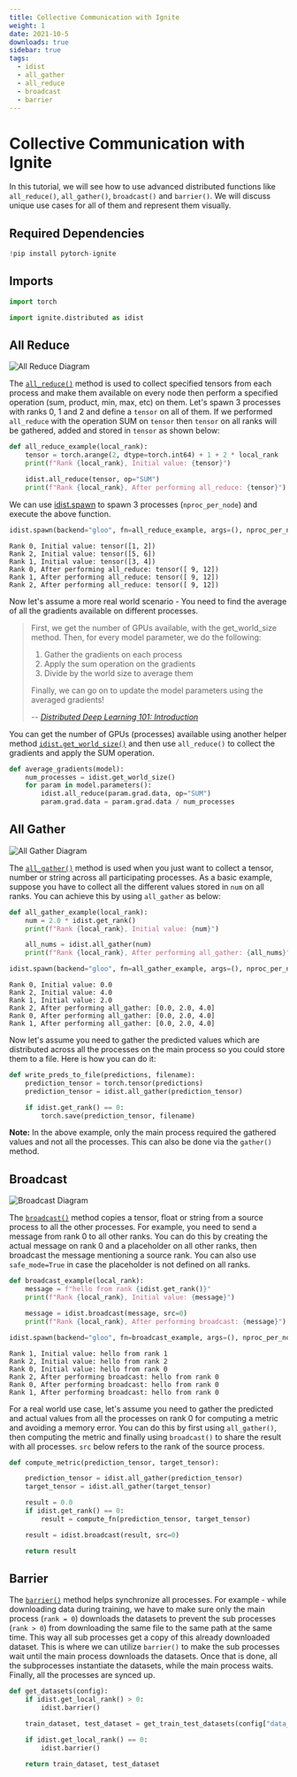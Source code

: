 ```yaml
---
title: Collective Communication with Ignite
weight: 1
date: 2021-10-5
downloads: true
sidebar: true
tags:
  - idist
  - all_gather
  - all_reduce
  - broadcast
  - barrier
---
```


# Collective Communication with Ignite

In this tutorial, we will see how to use advanced distributed functions like `all_reduce()`, `all_gather()`, `broadcast()` and `barrier()`. We will discuss unique use cases for all of them and represent them visually.

<!--more-->

## Required Dependencies


```python
!pip install pytorch-ignite
```

## Imports


```python
import torch

import ignite.distributed as idist
```

## All Reduce

![All Reduce Diagram](https://github.com/pytorch-ignite/examples/blob/main/tutorials/assets/all-reduce.png?raw=1)

The [`all_reduce()`](https://pytorch.org/ignite/distributed.html#ignite.distributed.utils.all_reduce) method is used to collect specified tensors from each process and make them available on every node then perform a specified operation (sum, product, min, max, etc) on them. Let's spawn 3 processes with ranks 0, 1 and 2 and define a `tensor` on all of them. If we performed `all_reduce` with the operation SUM on `tensor` then `tensor` on all ranks will be gathered, added and stored in `tensor` as shown below:


```python
def all_reduce_example(local_rank):
    tensor = torch.arange(2, dtype=torch.int64) + 1 + 2 * local_rank
    print(f"Rank {local_rank}, Initial value: {tensor}")

    idist.all_reduce(tensor, op="SUM")
    print(f"Rank {local_rank}, After performing all_reduce: {tensor}")
```

We can use [idist.spawn](https://pytorch.org/ignite/distributed.html#ignite.distributed.utils.spawn) to spawn 3 processes (`nproc_per_node`) and execute the above function.


```python
idist.spawn(backend="gloo", fn=all_reduce_example, args=(), nproc_per_node=3)
```

    Rank 0, Initial value: tensor([1, 2])
    Rank 2, Initial value: tensor([5, 6])
    Rank 1, Initial value: tensor([3, 4])
    Rank 0, After performing all_reduce: tensor([ 9, 12])
    Rank 1, After performing all_reduce: tensor([ 9, 12])
    Rank 2, After performing all_reduce: tensor([ 9, 12])


Now let's assume a more real world scenario - You need to find the average of all the gradients available on different processes. 

> First, we get the number of GPUs available, with the get_world_size method. Then, for every model parameter, we do the following:
>
>    1. Gather the gradients on each process
>    2. Apply the sum operation on the gradients
>    3. Divide by the world size to average them
>
> Finally, we can go on to update the model parameters using the averaged gradients!
>
> -- <cite>[Distributed Deep Learning 101: Introduction](https://towardsdatascience.com/distributed-deep-learning-101-introduction-ebfc1bcd59d9)</cite>

You can get the number of GPUs (processes) available using another helper method [`idist.get_world_size()`](https://pytorch.org/ignite/distributed.html#ignite.distributed.utils.get_world_size) and then use `all_reduce()` to collect the gradients and apply the SUM operation.


```python
def average_gradients(model):
    num_processes = idist.get_world_size()
    for param in model.parameters():
        idist.all_reduce(param.grad.data, op="SUM")
        param.grad.data = param.grad.data / num_processes
```

## All Gather

![All Gather Diagram](https://github.com/pytorch-ignite/examples/blob/main/tutorials/assets/all-gather.png?raw=1)

The [`all_gather()`](https://pytorch.org/ignite/distributed.html#ignite.distributed.utils.all_gather) method is used when you just want to collect a tensor, number or string across all participating processes. As a basic example, suppose you have to collect all the different values stored in `num` on all ranks. You can achieve this by using `all_gather` as below:


```python
def all_gather_example(local_rank):
    num = 2.0 * idist.get_rank()
    print(f"Rank {local_rank}, Initial value: {num}")

    all_nums = idist.all_gather(num)
    print(f"Rank {local_rank}, After performing all_gather: {all_nums}")
```


```python
idist.spawn(backend="gloo", fn=all_gather_example, args=(), nproc_per_node=3)
```

    Rank 0, Initial value: 0.0
    Rank 2, Initial value: 4.0
    Rank 1, Initial value: 2.0
    Rank 2, After performing all_gather: [0.0, 2.0, 4.0]
    Rank 0, After performing all_gather: [0.0, 2.0, 4.0]
    Rank 1, After performing all_gather: [0.0, 2.0, 4.0]


Now let's assume you need to gather the predicted values which are distributed across all the processes on the main process so you could store them to a file. Here is how you can do it: 


```python
def write_preds_to_file(predictions, filename):
    prediction_tensor = torch.tensor(predictions)
    prediction_tensor = idist.all_gather(prediction_tensor)

    if idist.get_rank() == 0:
        torch.save(prediction_tensor, filename)
```

**Note:** In the above example, only the main process required the gathered values and not all the processes. This can also be done via the `gather()` method.

## Broadcast

![Broadcast Diagram](https://github.com/pytorch-ignite/examples/blob/main/tutorials/assets/broadcast.png?raw=1)

The [`broadcast()`](https://pytorch.org/ignite/distributed.html#ignite.distributed.utils.broadcast) method copies a tensor, float or string from a source process to all the other processes. For example, you need to send a message from rank 0 to all other ranks. You can do this by creating the actual message on rank 0 and a placeholder on all other ranks, then broadcast the message mentioning a source rank. You can also use `safe_mode=True` in case the placeholder is not defined on all ranks. 


```python
def broadcast_example(local_rank):
    message = f"hello from rank {idist.get_rank()}"
    print(f"Rank {local_rank}, Initial value: {message}")

    message = idist.broadcast(message, src=0)
    print(f"Rank {local_rank}, After performing broadcast: {message}")
```


```python
idist.spawn(backend="gloo", fn=broadcast_example, args=(), nproc_per_node=3)
```

    Rank 1, Initial value: hello from rank 1
    Rank 2, Initial value: hello from rank 2
    Rank 0, Initial value: hello from rank 0
    Rank 2, After performing broadcast: hello from rank 0
    Rank 0, After performing broadcast: hello from rank 0
    Rank 1, After performing broadcast: hello from rank 0


For a real world use case, let's assume you need to gather the predicted and actual values from all the processes on rank 0 for computing a metric and avoiding a memory error. You can do this by first using `all_gather()`, then computing the metric and finally using `broadcast()` to share the result with all processes. `src` below refers to the rank of the source process.


```python
def compute_metric(prediction_tensor, target_tensor):

    prediction_tensor = idist.all_gather(prediction_tensor)
    target_tensor = idist.all_gather(target_tensor)

    result = 0.0
    if idist.get_rank() == 0:
        result = compute_fn(prediction_tensor, target_tensor)

    result = idist.broadcast(result, src=0)

    return result
```

## Barrier

The [`barrier()`](https://pytorch.org/ignite/distributed.html#ignite.distributed.utils.barrier) method helps synchronize all processes. For example - while downloading data during training, we have to make sure only the main process (`rank = 0`) downloads the datasets to prevent the sub processes (`rank > 0`) from downloading the same file to the same path at the same time. This way all sub processes get a copy of this already downloaded dataset. This is where we can utilize `barrier()` to make the sub processes wait until the main process downloads the datasets. Once that is done, all the subprocesses instantiate the datasets, while the main process waits. Finally, all the processes are synced up.


```python
def get_datasets(config):
    if idist.get_local_rank() > 0:
        idist.barrier()

    train_dataset, test_dataset = get_train_test_datasets(config["data_path"])

    if idist.get_local_rank() == 0:
        idist.barrier()

    return train_dataset, test_dataset
```
